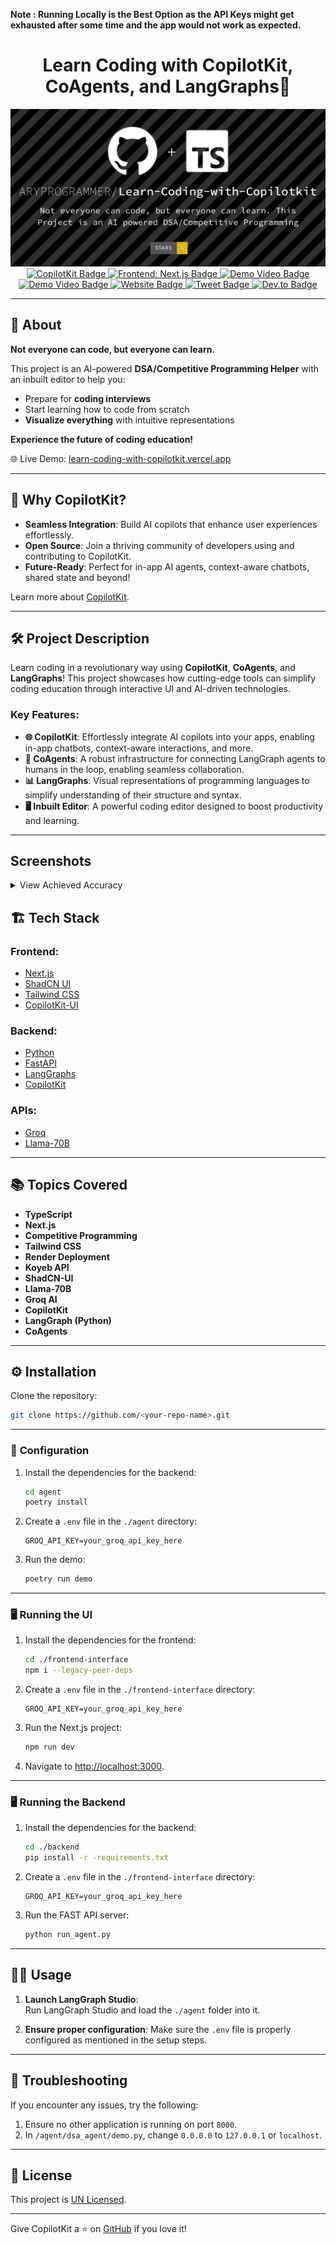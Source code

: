 
**Note : Running Locally is the Best Option as the API Keys might get exhausted after some time and the app would not work as expected.**

<div align="center">  

   # Learn Coding with CopilotKit, CoAgents, and LangGraphs🚀  
  <img src="./screenshots/cover.png" alt="Cover Image" />  
</div>  

<div align="center">  
  <a href="https://github.com/copilotkit">  
    <img src="https://img.shields.io/badge/Powered%20By-CopilotKit-brightgreen" alt="CopilotKit Badge" />  
  </a>  
  <a href="https://nextjs.org/">  
    <img src="https://img.shields.io/badge/Frontend-Next.js-orange" alt="Frontend: Next.js Badge" />  
  </a>  
  <a href="https://youtu.be/E1q67IDcdMU">  
    <img src="https://img.shields.io/badge/Watch-Demo%20Video 1-red" alt="Demo Video Badge" />  
  </a>    
  <a href="https://youtu.be/XpOeWhbxqOY">  
    <img src="https://img.shields.io/badge/Watch-Demo%20Video 2-red" alt="Demo Video Badge" />  
  </a>  
  <a href="https://learn-coding-with-copilotkit.vercel.app/">  
    <img src="https://img.shields.io/badge/Website-Live-brightgreen" alt="Website Badge" />  
  </a>  
  <a href="https://x.com/AryaS39909342/status/1876240650322248126">  
    <img src="https://img.shields.io/badge/Tweet-Check%20It%20Out-blue" alt="Tweet Badge" />  
  </a>  
  <a href="https://dev.to/aryprogrammer/learn-coding-with-copilotkit-a-revolutionary-approach-to-mastering-programming-3nlh">  
  <img src="https://img.shields.io/badge/Blog-Read%20on%20Dev.to-blue" alt="Dev.to Badge" />  
</a>
</div>

---

## 📖 **About**  

**Not everyone can code, but everyone can learn.**  

This project is an AI-powered **DSA/Competitive Programming Helper** with an inbuilt editor to help you:  
- Prepare for **coding interviews**  
- Start learning how to code from scratch  
- **Visualize everything** with intuitive representations  

**Experience the future of coding education!**  

🌐 Live Demo: [learn-coding-with-copilotkit.vercel.app](https://learn-coding-with-copilotkit.vercel.app/)  

---

## 🌟 **Why CopilotKit?**  

- **Seamless Integration**: Build AI copilots that enhance user experiences effortlessly.  
- **Open Source**: Join a thriving community of developers using and contributing to CopilotKit.  
- **Future-Ready**: Perfect for in-app AI agents, context-aware chatbots, shared state and beyond!  

Learn more about [CopilotKit](https://github.com/copilotkit).  

---


## 🛠️ **Project Description**  

Learn coding in a revolutionary way using **CopilotKit**, **CoAgents**, and **LangGraphs**! This project showcases how cutting-edge tools can simplify coding education through interactive UI and AI-driven technologies.  

### Key Features:  
- **🌐 CopilotKit**: Effortlessly integrate AI copilots into your apps, enabling in-app chatbots, context-aware interactions, and more.  
- **🤖 CoAgents**: A robust infrastructure for connecting LangGraph agents to humans in the loop, enabling seamless collaboration.  
- **📊 LangGraphs**: Visual representations of programming languages to simplify understanding of their structure and syntax.  
- **🖥️ Inbuilt Editor**: A powerful coding editor designed to boost productivity and learning.  

---


## Screenshots

<details>
  <summary>View Achieved Accuracy</summary>
  
  <div align="center">
    <img src="screenshots/codechef-one.png" alt="Screenshot 1" width="800px"/>
    <img src="screenshots/codechef-one-diagram.png" alt="Screenshot 2" width="800px"/>
    <img src="screenshots/codechef-two.png" alt="Screenshot 3" width="800px"/>
    <img src="screenshots/codechef-two-diagram.png" alt="Screenshot 4" width="800px"/>
  </div>

</details>


## 🏗️ **Tech Stack**  

### Frontend:  
- [Next.js](https://nextjs.org/)  
- [ShadCN UI](https://shadcn.dev/)  
- [Tailwind CSS](https://tailwindcss.com/)  
- [CopilotKit-UI](https://github.com/copilotkit)  

### Backend:  
- [Python](https://www.python.org/)  
- [FastAPI](https://fastapi.tiangolo.com/)  
- [LangGraphs](https://langgraphs.example)  
- [CopilotKit](https://github.com/copilotkit)  

### APIs:  
- [Groq](https://groq.com/)  
- [Llama-70B](https://example.com/)  

---

## 📚 **Topics Covered**  

- **TypeScript**  
- **Next.js**  
- **Competitive Programming**  
- **Tailwind CSS**  
- **Render Deployment**  
- **Koyeb API**  
- **ShadCN-UI**  
- **Llama-70B**  
- **Groq AI**  
- **CopilotKit**  
- **LangGraph (Python)**  
- **CoAgents**  

---

## ⚙️ **Installation**  

Clone the repository:  

```bash  
git clone https://github.com/<your-repo-name>.git  
```  

---

### 🧩 **Configuration**  

1. Install the dependencies for the backend:  

   ```bash  
   cd agent  
   poetry install  
   ```  

2. Create a `.env` file in the `./agent` directory:  

   ```plaintext  
   GROQ_API_KEY=your_groq_api_key_here  
   ```  

3. Run the demo:  

   ```bash  
   poetry run demo  
   ```  

---

### 🖥️ **Running the UI**  

1. Install the dependencies for the frontend:  

   ```bash  
   cd ./frontend-interface  
   npm i --legacy-peer-deps  
   ```  

2. Create a `.env` file in the `./frontend-interface` directory:  

   ```plaintext  
   GROQ_API_KEY=your_groq_api_key_here  
   ```  

3. Run the Next.js project:  

   ```bash  
   npm run dev  
   ```  

4. Navigate to [http://localhost:3000](http://localhost:3000).  

---

### 🖥️ **Running the Backend**  

1. Install the dependencies for the backend:  

   ```bash  
   cd ./backend  
   pip install -r -requirements.txt  
   ```  

2. Create a `.env` file in the `./frontend-interface` directory:  

   ```plaintext  
   GROQ_API_KEY=your_groq_api_key_here  
   ```  

3. Run the FAST API server:  

   ```bash  
   python run_agent.py  
   ```    

---


## 🧑‍💻 **Usage**  

1. **Launch LangGraph Studio**:  
   Run LangGraph Studio and load the `./agent` folder into it.  

2. **Ensure proper configuration**: Make sure the `.env` file is properly configured as mentioned in the setup steps.  

---

## 🔧 **Troubleshooting**  

If you encounter any issues, try the following:  

1. Ensure no other application is running on port `8000`.  
2. In `/agent/dsa_agent/demo.py`, change `0.0.0.0` to `127.0.0.1` or `localhost`.  

---

## 📜 **License**  

This project is  [UN Licensed](LICENSE).  

---

Give CopilotKit a ⭐ on [GitHub](https://github.com/copilotkit) if you love it!  

